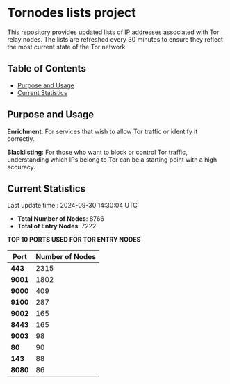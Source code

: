 # Tornodes lists project

This repository provides updated lists of IP addresses associated with Tor relay nodes. The lists are refreshed every 30 minutes to ensure they reflect the most current state of the Tor network.

## Table of Contents

- [Purpose and Usage](#purpose-and-usage)
- [Current Statistics](#current-statistics)


## Purpose and Usage

**Enrichment**: For services that wish to allow Tor traffic or identify it correctly.

**Blacklisting**: For those who want to block or control Tor traffic, understanding which IPs belong to Tor can be a starting point with a high accuracy.

## Current Statistics

Last update time : 2024-09-30 14:30:04 UTC

- **Total Number of Nodes**: 8766
- **Total of Entry Nodes**: 7222

**TOP 10 PORTS USED FOR TOR ENTRY NODES**

| **Port** | **Number of Nodes** |
|------|-----------------|
| **443**   | 2315  |
| **9001**   | 1802  |
| **9000**   | 409  |
| **9100**   | 287  |
| **9002**   | 165  |
| **8443**   | 165  |
| **9003**   | 98  |
| **80**   | 90  |
| **143**   | 88  |
| **8080**   | 86  |

